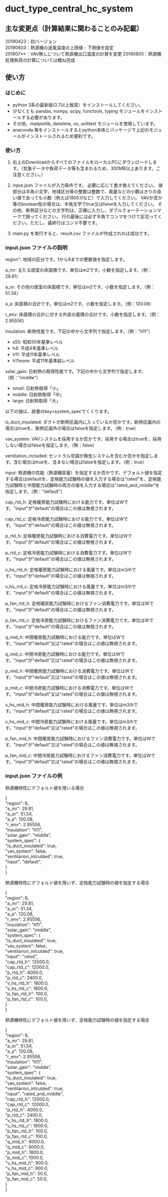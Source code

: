 # duct_type_central_hc_system

## 主な変更点（計算結果に関わることのみ記載）
20190423：初バージョン  
20190603：熱源機の送風温度の上限値・下限値を設定  
201907**：VAV無しについて熱源機出口温度の計算を変更
20190805：熱源機処理負荷の計算については概ね完成

## 使い方

### はじめに
- python 3系の最新版(3.7以上推奨）をインストールしてください。
- 少なくとも pandas, numpy, scipy, functools, typing モジュールをインストールする必要があります。
- その他、matplotlib, datetime, os, unittest モジュールを使用しています。
- anaconda 等をインストールするとpython本体とパッケージで上記のモジュールがインストールされるため便利です。

### 使い方

1. 右上のDownloadからすべてのファイルをローカルPCにダウンロードします。（気象データや負荷データ等も含まれるため、300MB以上あります。ご注意ください。）

2. input.json ファイルが入力条件です。
必要に応じて書き換えてください。
値部分は半角小文字、地域区分等の整数は整数で、風量などの小数はきりの良い値であっても小数（例えば1800.0など）で入力してください。
VAVか否か等のboolean型の場合は、半角文字でtrue又はfalseを入力してください。
その他、断熱区分などの文字列は、正確に入力し、ダブルクォーテーションマークで囲ってください。
行の最後には必ず半角でコンマをつけて区切ってください。ただし、最終行はコンマ不要です。

3. main.py を実行すると、result.csv ファイルが作成されれば成功です。

### input.json ファイルの説明
region": 地域の区分です。1から8までの整数値を指定します。

a_mr: 主たる居室の床面積です。単位はm2です。小数を指定します。（例：29.81）

a_or: その他の居室の床面積です。単位はm2です。小数を指定します。（例：51.34）

a_a: 床面積の合計です。単位はm2です。小数を指定します。（例：120.08）

r_env: 床面積の合計に対する外皮の面積の合計です。小数を指定します。（例：2.95556）

insulation: 断熱性能です。下記の中から文字列で指定します。（例："h11"）
- s55: 昭和55年基準レベル
- h4: 平成4年基準レベル
- h11: 平成11年基準レベル
- h11more: 平成11年基準超レベル

solar_gain: 日射熱の取得性能です。下記の中から文字列で指定します。（例："middle"）
- small: 日射熱取得「小」
- middle: 日射熱取得「中」
- large: 日射熱取得「大」

以下の値は、辞書のkey=system_specでくくります。

is_duct_insulated: ダクトが断熱区画内に入っているか否かです。断熱区画内の場合はtrueを、断熱区画外の場合はfalseを指定します。（例：true）

vav_system: VAVシステムを採用するか否かです。採用する場合はtrueを、採用しない場合はfalseを指定します。（例：false）

ventilation_included: セントラル空調が換気システムを含むか否かを指定します。含む場合はtrueを、含まない場合はfalseを指定します。（例：true）

input: 熱源機の性能（熱源機容量）を指定するか否かです。デフォルト値を指定する場合はdefaultを、定格能力試験時の値を入力する場合は"rated"を、定格能力試験時と中間能力試験時の両方の値を入力する場合は"rated_and_middle"を指定します。（例："default"）

cap_rtd_h: 定格暖房能力試験時における能力です。単位はWです。"input"が"default"の場合はこの値は無視されます。

cap_rtd_c: 定格冷房能力試験時における能力です。単位はWです。"input"が"default"の場合はこの値は無視されます。

p_rtd_h: 定格暖房能力試験時における消費電力です。単位はWです。"input"が"default"の場合はこの値は無視されます。

p_rtd_c: 定格冷房能力試験時における消費電力です。単位はWです。"input"が"default"の場合はこの値は無視されます。

v_hs_rtd_h: 定格暖房能力試験時における風量です。単位はm3/hです。"input"が"default"の場合はこの値は無視されます。

v_hs_rrd_c: 定格冷房能力試験時における風量です。単位はm3/hです。"input"が"default"の場合はこの値は無視されます。

p_fan_rtd_h: 定格暖房能力試験時におけるファン消費電力です。単位はWです。"input"が"default"の場合はこの値は無視されます。

p_fan_rtd_c: 定格冷房能力試験時におけるファン消費電力です。単位はWです。"input"が"default"の場合はこの値は無視されます。

q_mid_h: 中間暖房能力試験時における能力です。単位はWです。"input"が"default"又は"rated"の場合はこの値は無視されます。

q_mid_c: 中間冷房能力試験時における能力です。単位はWです。"input"が"default"又は"rated"の場合はこの値は無視されます。

p_mid_h: 中間暖房能力試験時における消費電力です。単位はWです。"input"が"default"又は"rated"の場合はこの値は無視されます。

p_mid_c: 中間冷房能力試験時における消費電力です。単位はWです。"input"が"default"又は"rated"の場合はこの値は無視されます。

v_hs_mid_h: 中間暖房能力試験時における風量です。単位はm3/hです。"input"が"default"又は"rated"の場合はこの値は無視されます。

v_hs_mid_c: 中間冷房能力試験時における風量です。単位はm3/hです。"input"が"default"又は"rated"の場合はこの値は無視されます。

p_fan_mid_h: 中間暖房能力試験時におけるファン消費電力です。単位はWです。"input"が"default"又は"rated"の場合はこの値は無視されます。

p_fan_mid_c: 中間冷房能力試験時におけるファン消費電力です。単位はWです。"input"が"default"又は"rated"の場合はこの値は無視されます。

### input.json ファイルの例

熱源機特性にデフォルト値を用いる場合

{  
    "region": 6,  
    "a_mr": 29.81,  
    "a_or": 51.34,  
    "a_a": 120.08,  
    "r_env": 2.95556,  
    "insulation": "h11",  
    "solar_gain": "middle",  
    "system_spec": {  
      "is_duct_insulated": true,  
      "vav_system": false,  
      "ventilarion_inlculded": true,  
      "input": "default",  
    }  
}

熱源機特性にデフォルト値を用いず、定格能力試験時の値を指定する場合

{  
    "region": 6,  
    "a_mr": 29.81,  
    "a_or": 51.34,  
    "a_a": 120.08,  
    "r_env": 2.95556,  
    "insulation": "h11",  
    "solar_gain": "middle",  
    "system_spec": {  
      "is_duct_insulated": true,  
      "vav_system": false,  
      "ventilarion_inlculded": true,  
      "input": "rated",  
      "cap_rtd_h": 12000.0,  
      "cap_rtd_c": 12000.0,  
      "p_rtd_h": 4000.0,  
      "p_rtd_c": 2400.0,  
      "v_hs_rtd_h": 1800.0,  
      "v_hs_rtd_c": 1800.0,  
      "p_fan_rtd_h": 100.0,  
      "p_fan_rtd_c": 100.0,  
    }  
}  

熱源機特性にデフォルト値を用いず、定格能力試験時の値を指定する場合

{  
    "region": 6,  
    "a_mr": 29.81,  
    "a_or": 51.34,  
    "a_a": 120.08,  
    "r_env": 2.95556,  
    "insulation": "h11",  
    "solar_gain": "middle",  
    "system_spec": {  
      "is_duct_insulated": true,  
      "vav_system": false,  
      "ventilarion_inlculded": true,  
      "input": "rated_and_middle",  
      "cap_rtd_h": 12000.0,  
      "cap_rtd_c": 12000.0,  
      "p_rtd_h": 4000.0,  
      "p_rtd_c": 2400.0,  
      "v_hs_rtd_h": 1800.0,  
      "v_hs_rtd_c": 1800.0,  
      "p_fan_rtd_h": 100.0,  
      "p_fan_rtd_c": 100.0,  
      "q_mid_h": 6000.0,  
      "q_mid_c": 6000.0,  
      "p_mid_h": 1800.0,  
      "p_mid_c": 1000.0,  
      "v_hs_mid_h": 900.0,  
      "v_hs_mid_c": 900.0,  
      "p_fan_mid_h": 50.0,  
      "p_fan_mid_c": 50.0,  
    }  
}  
